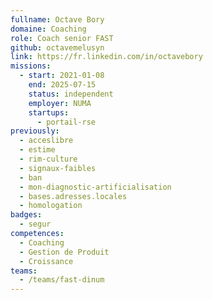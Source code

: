 ```yaml
---
fullname: Octave Bory
domaine: Coaching
role: Coach senior FAST
github: octavemelusyn
link: https://fr.linkedin.com/in/octavebory
missions:
  - start: 2021-01-08
    end: 2025-07-15
    status: independent
    employer: NUMA
    startups:
      - portail-rse
previously:
  - acceslibre
  - estime
  - rim-culture
  - signaux-faibles
  - ban
  - mon-diagnostic-artificialisation
  - bases.adresses.locales
  - homologation
badges:
  - segur
competences:
  - Coaching
  - Gestion de Produit
  - Croissance
teams:
  - /teams/fast-dinum
---
```


